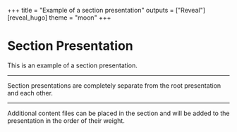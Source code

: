 +++
title = "Example of a section presentation"
outputs = ["Reveal"]
[reveal_hugo]
theme = "moon"
+++

# Section Presentation

This is an example of a section presentation.

---

Section presentations are completely separate from the root presentation and each other.

---

Additional content files can be placed in the section and will be added to the presentation in the order of their weight.
